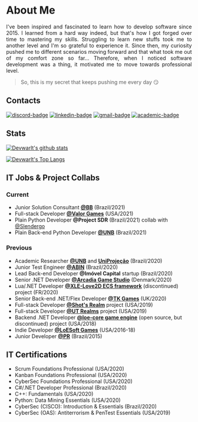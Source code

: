 # About Me
<p align="justify">
I've been inspired and fascinated to learn how to develop software since 2015. I learned from a hard way indeed, but that's how I got forged over time to mastering my skills. Struggling to learn new stuffs took me to another level and I'm so grateful to experience it. Since then, my curiosity pushed me to different scenarios moving forward and that what took me out of my comfort zone so far... Therefore, when I noticed software development was a thing, it motivated me to move towards professional level.
</p>

> So, this is my secret that keeps pushing me every day :smirk:

## Contacts
[![discord-badge]][main] [![linkedin-badge]][linkedin] [![gmail-badge]][gmail] [![academic-badge]][academic]

## Stats

[![Devwarlt's github stats](https://github-readme-stats.vercel.app/api?username=devwarlt&show_icons=true&theme=dark&show_icons=true&count_private=true&include_all_commits=true)][main]

[![Devwarlt's Top Langs](https://github-readme-stats.vercel.app/api/top-langs/?username=devwarlt&layout=compact&langs_count=10&theme=dark&custom_title=Devwarlt%27s+Most+Used+Languages)][main]

## IT Jobs & Project Collabs

### Current
- Junior Solution Consultant [**@BB**](https://bb.com.br) (Brazil/2021)
- Full-stack Developer [**@Valor Games**](https://github.com/Valor-Games) (USA/2021)
- Plain Python Developer **@Project SDR** (Brazil/2021) collab with [@Slendergo](https://github.com/Slendergo)
- Plain Back-end Python Developer [**@UNB**](https://unb.br) (Brazil/2021)

### Previous
- Academic Researcher [**@UNB**](https://unb.br) and [**UniProjeção**](https://projecao.br) (Brazil/2020)
- Junior Test Engineer [**@ABIN**](https://www.gov.br/abin/pt-br) (Brazil/2020)
- Lead Back-end Developer **@Imóvel Capital** startup (Brazil/2020)
- Senior .NET Developer [**@Arcadia Game Studio**](https://www.youtube.com/channel/UCCzT6_EUKAAksAYjc142kLg) (Denmark/2020)
- Lua/.NET Developer [**@XLE-Love2D ECS framework**](https://github.com/bawdeveloppement/love2d-ecs) (discontinued) project (FR/2020)
- Senior Back-end .NET/Flex Developer [**@TK Games**](https://github.com/TK-Games) (UK/2020)
- Full-stack Developer [**@Shot's Realm**](https://www.shotsrealm.com) project (USA/2019)
- Full-stack Developer [**@UT Realms**](https://utrealmsreborn.github.io) project (USA/2019)
- Backend .NET Developer [**@loe-core game engine**](https://github.com/Devwarlt/loe-core) (open source, but discontinued) project (USA/2018)
- Indie Developer [**@LoESoft Games**](https://github.com/LoESoft-Games) (USA/2016-18)
- Junior Developer [**@PR**](https://www.gov.br/planalto/pt-br) (Brazil/2015)

## IT Certifications
- Scrum Foundations Professional (USA/2020)
- Kanban Foundations Professional (USA/2020)
- CyberSec Foundations Professional (USA/2020)
- C#/.NET Developer Professional (Brazil/2020)
- C++: Fundamentals (USA/2020)
- Python: Data Mining Essentials (USA/2020)
- CyberSec (CISCO): Introduction & Essentials (Brazil/2020)
- CyberSec (OAS): Antiterrorism & PenTest Essentials (USA/2019)

[main]: https://github.com/devwarlt
[linkedin]: https://www.linkedin.com/in/n%C3%A1dio-dib-ab2996183/
[gmail]: mailto:devwarlt@gmail.com
[academic]: http://buscatextual.cnpq.br/buscatextual/visualizacv.do?id=K2437838Y7&tipo=completo&idiomaExibicao=1

[discord-badge]: https://img.shields.io/badge/Devwarlt%238483-black?logo=discord&style=for-the-badge
[linkedin-badge]: https://img.shields.io/badge/N%C3%A1dio%20Dib-purple?logo=linkedin&style=for-the-badge
[gmail-badge]: https://img.shields.io/badge/Gmail-black?logo=gmail&style=for-the-badge
[academic-badge]: https://img.shields.io/badge/Academic%20Resume-black?logo=read-the-docs&style=for-the-badge

